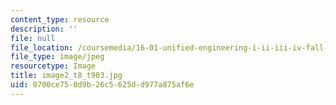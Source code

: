 ```yaml
---
content_type: resource
description: ''
file: null
file_location: /coursemedia/16-01-unified-engineering-i-ii-iii-iv-fall-2005-spring-2006/0700ce750d9b26c5625dd977a875af6e_image2_t8_t903.jpg
file_type: image/jpeg
resourcetype: Image
title: image2_t8_t903.jpg
uid: 0700ce75-0d9b-26c5-625d-d977a875af6e
---
```

